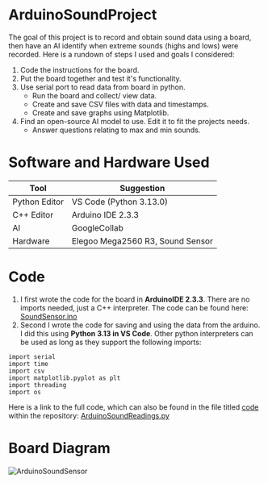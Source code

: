 # ArduinoSoundProject
The goal of this project is to record and obtain sound data using a board, then have an AI identify when extreme sounds (highs and lows) were recorded. 
Here is a rundown of steps I used and goals I considered:
1. Code the instructions for the board.
2. Put the board together and test it's functionality.
3. Use serial port to read data from board in python.
     - Run the board and collect/ view data.
     - Create and save CSV files with data and timestamps. 
     - Create and save graphs using Matplotlib.
4. Find an open-source AI model to use. Edit it to fit the projects needs.
     - Answer questions relating to max and min sounds.

# Software and Hardware Used
|Tool|Suggestion|
|-----|----------|
|Python Editor| VS Code (Python 3.13.0)|
|C++ Editor| Arduino IDE 2.3.3|
|AI | GoogleCollab |
|Hardware|Elegoo Mega2560 R3, Sound Sensor|

# Code
1. I first wrote the code for the board in **ArduinoIDE 2.3.3**.
There are no imports needed, just a C++ interpreter.
The code can be found here: [SoundSensor.ino](code/SoundSensor.ino)
3. Second I wrote the code for saving and using the data from the arduino. I did this using **Python 3.13 in VS Code**. Other python interpreters can be used as long as they support the following imports:
```
import serial 
import time 
import csv 
import matplotlib.pyplot as plt 
import threading 
import os 
```
Here is a link to the full code, which can also be found in the file titled <ins>code</ins> within the repository: [ArduinoSoundReadings.py](code/ArduinoSoundReadings.py)

# Board Diagram
![ArduinoSoundSensor](https://github.com/user-attachments/assets/e8b21ab5-88b1-4c74-9703-ec576d1e6b37)
<img src = "https://github.com/user-attachments/assets/e8b21ab5-88b1-4c74-9703-ec576d1e6b37" width ="15" length = "15">

